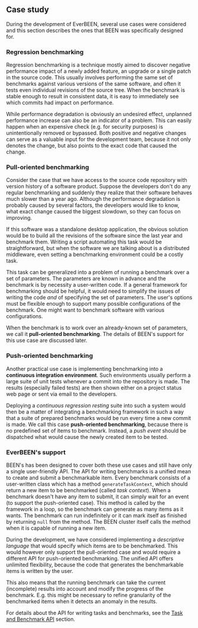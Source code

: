 ## Case study

During the development of EverBEEN, several use cases were considered and this section describes the ones that BEEN was specifically designed for.

### Regression benchmarking

Regression benchmarking is a technique mostly aimed to discover negative performance impact of a newly added feature, an upgrade or a single patch in the source code. This usually involves performing the same set of benchmarks against various versions of the same software, and often it tests even individual revisions of the source tree. When the benchmark is stable enough to result in consistent data, it is easy to immediately see which commits had impact on performance.

While performance degradation is obviously an undesired effect, unplanned performance increase can also be an indicator of a problem. This can easily happen when an expensive check (e.g. for security purposes) is unintentionally removed or bypassed. Both positive and negative changes can serve as a valuable input for the development team, because it not only denotes the change, but also points to the exact code that caused the change.

### Pull-oriented benchmarking

Consider the case that we have access to the source code repository with version history of a software product. Suppose the developers don't do any regular benchmarking and suddenly they realize that their software behaves much slower than a year ago. Although the performance degradation is probably caused by several factors, the developers would like to know, what exact change caused the biggest slowdown, so they can focus on improving.

If this software was a standalone desktop application, the obvious solution would be to build all the revisions of the software since the last year and benchmark them. Writing a script automating this task would be straightforward, but when the software we are talking about is a distributed middleware, even setting a benchmarking environment could be a costly task.

This task can be generalized into a problem of running a benchmark over a set of parameters. The parameters are known in advance and the benchmark is by necessity a user-written code. If a general framework for benchmarking should be helpful, it would need to simplify the issues of writing the code *and* of specifying the set of parameters. The user's options must be flexible enough to support many possible configurations of the benchmark. One might want to benchmark software with various configurations.

When the benchmark is to work over an already-known set of parameters, we call it **pull-oriented benchmarking**. The details of BEEN's support for this use case are discussed later.

### Push-oriented benchmarking

Another practical use case is implementing benchmarking into a **continuous integration environment**. Such environments usually perform a large suite of unit tests whenever a commit into the repository is made. The results (especially failed tests) are then shown either on a project status web page or sent via email to the developers.

Deploying a *continuous regression resting* suite into such a system would then be a matter of integrating a benchmarking framework in such a way that a suite of prepared benchmarks would be run every time a new commit is made. We call this case **push-oriented benchmarking**, because there is no predefined set of items to benchmark. Instead, a *push event* should be dispatched what would cause the newly created item to be tested.

### EverBEEN's support

BEEN's has been designed to cover both these use cases and still have only a single user-friendly API. The API for writing benchmarks is a unified mean to create and submit a benchmarkable item. Every benchmark consists of a user-written class which has a method `generateTaskContext`, which should return a new item to be benchmarked (called *task context*). When a benchmark doesn't have any item to submit, it can simply wait for an event (to support the push-oriented case). This method is called by the framework in a loop, so the benchmark can generate as many items as it wants. The benchmark can run indefinitely or it can mark itself as finished by returning `null` from the method. The BEEN cluster itself calls the method when it is capable of running a new item.

During the development, we have considered implementing a *descriptive language* that would specify which items are to be benchmarked. This would however only support the pull-oriented case and would require a different API for push-oriented benchmarking. The unified API offers unlimited flexibility, because the code that generates the benchmarkable items is written by the user.

This also means that the running benchmark can take the current (incomplete) results into account and modify the progress of the benchmark. E.g. this might be necessary to refine granularity of the benchmarked items when it detects an anomaly in the results.

For details about the API for writing tasks and benchmarks, see the [Task and Benchmark API](#user.taskapi) section.
